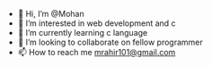 - 👋 Hi, I’m @Mohan
- 👀 I’m interested in web development and c
- 🌱 I’m currently learning c language
- 💞️ I’m looking to collaborate on fellow programmer
- 📫 How to reach me mrahir101@gmail.com

<!---
Mohan1203/Mohan1203 is a ✨ special ✨ repository because its `README.md` (this file) appears on your GitHub profile.
You can click the Preview link to take a look at your changes.
--->
